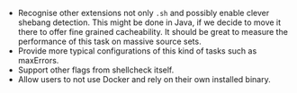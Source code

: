 - Recognise other extensions not only `.sh` and possibly enable clever shebang detection. This might be done in Java,
if we decide to move it there to offer fine grained cacheability. It should be great to measure the performance of this
task on massive source sets.
- Provide more typical configurations of this kind of tasks such as maxErrors.
- Support other flags from shellcheck itself.
- Allow users to not use Docker and rely on their own installed binary.
